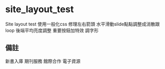 # site_layout_test
Site layout test
使用一般化css
修理左右箭頭
水平滑動slide點點調整成消散跟loop
後端平均亮度調整
重要按鈕加特效
調字形

## 備註
新書入庫
期刊服務
館際合作
電子資源